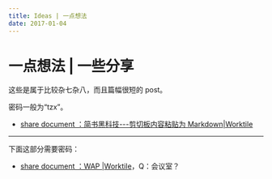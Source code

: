 ```yaml
---
title: Ideas | 一点想法
date: 2017-01-04
---
```


一点想法 | 一些分享
===================

这些是属于比较杂七杂八，而且篇幅很短的 post。

密码一般为“tzx”。

-   [share document ：简书黑科技---剪切板内容粘贴为 Markdown|Worktile](https://my.worktile.com/share/pages/7463098da8b24e88b85cbb8f73293928)

---

下面这部分需要密码：

-   [share document ：WAP |Worktile](https://my.worktile.com/share/pages/4369f4a1f01e445a918134a4f4037232)，Q：会议室？
